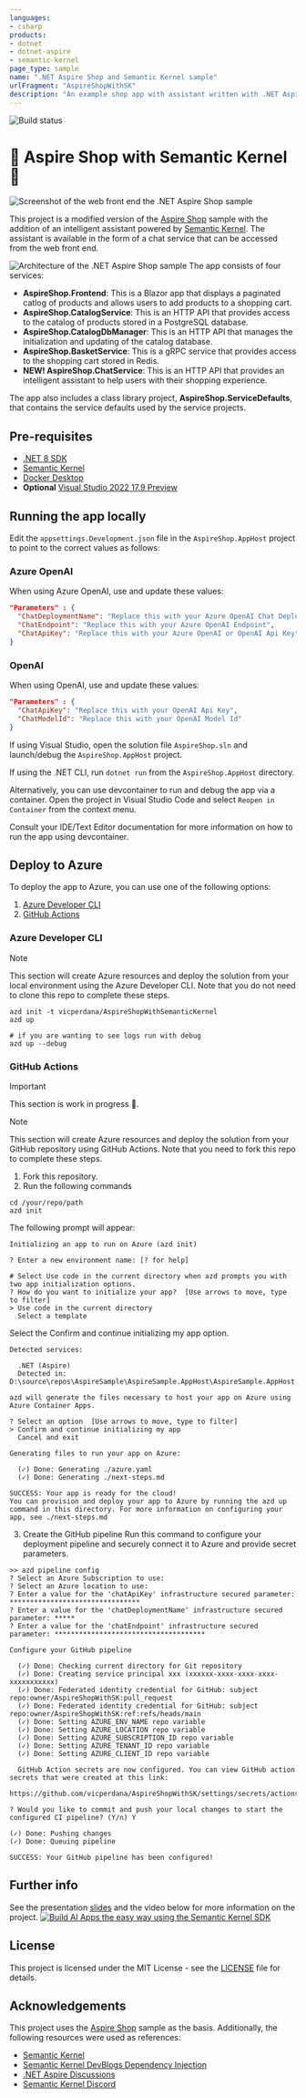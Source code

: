 ```yaml
---
languages:
- csharp
products:
- dotnet
- dotnet-aspire
- semantic-kernel
page_type: sample
name: ".NET Aspire Shop and Semantic Kernel sample"
urlFragment: "AspireShopWithSK"
description: "An example shop app with assistant written with .NET Aspire and Semantic Kernel"
---
```

![Build status](https://github.com/vicperdana/AspireShopWithSemanticKernel/actions/workflows/build.yaml/badge.svg?branch=main)
# 🤖 Aspire Shop with Semantic Kernel 🔋

![Screenshot of the web front end the .NET Aspire Shop sample](./images/aspireshop-frontend-complete.png)

This project is a modified version of the [Aspire Shop](https://github.com/dotnet/aspire) sample with the addition of an intelligent assistant powered by [Semantic Kernel](https://github.com/microsoft/semantic-kernel). The assistant is available in the form of a chat service that can be accessed from the web front end.

![Architecture of the .NET Aspire Shop sample](./images/architecture.gif)
The app consists of four services:

- **AspireShop.Frontend**: This is a Blazor app that displays a paginated catlog of products and allows users to add products to a shopping cart.
- **AspireShop.CatalogService**: This is an HTTP API that provides access to the catalog of products stored in a PostgreSQL database.
- **AspireShop.CatalogDbManager**: This is an HTTP API that manages the initialization and updating of the catalog database.
- **AspireShop.BasketService**: This is a gRPC service that provides access to the shopping cart stored in Redis.
- **NEW! AspireShop.ChatService**: This is an HTTP API that provides an intelligent assistant to help users with their shopping experience. 

The app also includes a class library project, **AspireShop.ServiceDefaults**, that contains the service defaults used by the service projects.

## Pre-requisites

- [.NET 8 SDK](https://dotnet.microsoft.com/download/dotnet/8.0)
- [Semantic Kernel](https://github.com/microsoft/semantic-kernel)
- [Docker Desktop](https://www.docker.com/products/docker-desktop/)
- **Optional** [Visual Studio 2022 17.9 Preview](https://visualstudio.microsoft.com/vs/preview/)

## Running the app locally

Edit the `appsettings.Development.json` file in the `AspireShop.AppHost` project to point to the correct values as follows:

### Azure OpenAI    
When using Azure OpenAI, use and update these values:
```json
"Parameters" : {
  "ChatDeploymentName": "Replace this with your Azure OpenAI Chat Deployment",
  "ChatEndpoint": "Replace this with your Azure OpenAI Endpoint",
  "ChatApiKey": "Replace this with your Azure OpenAI or OpenAI Api Key"
}
```

### OpenAI
When using OpenAI, use and update these values:
```json
"Parameters" : {
  "ChatApiKey": "Replace this with your OpenAI Api Key",
  "ChatModelId": "Replace this with your OpenAI Model Id"
}
```

If using Visual Studio, open the solution file `AspireShop.sln` and launch/debug the `AspireShop.AppHost` project.

If using the .NET CLI, run `dotnet run` from the `AspireShop.AppHost` directory.

Alternatively, you can use devcontainer to run and debug the app via a container. Open the project in Visual Studio Code and select `Reopen in Container` from the context menu.

Consult your IDE/Text Editor documentation for more information on how to run the app using devcontainer.

## Deploy to Azure

To deploy the app to Azure, you can use one of the following options:
1. [Azure Developer CLI](#azure-developer-cli)
2. [GitHub Actions](#github-actions)

### Azure Developer CLI
> [!NOTE]
> This section will create Azure resources and deploy the solution from your local environment using the Azure Developer CLI. Note that you do not need to clone this repo to complete these steps.

```pwsh
azd init -t vicperdana/AspireShopWithSemanticKernel
azd up

# if you are wanting to see logs run with debug
azd up --debug
```

### GitHub Actions

> [!IMPORTANT]
> This section is work in progress 🚧.


> [!NOTE]
> This section will create Azure resources and deploy the solution from your GitHub repository using GitHub Actions. Note that you need to fork this repo to complete these steps.

1. Fork this repository.
2. Run the following commands
```pwsh
cd /your/repo/path
azd init 
```
The following prompt will appear:
```pwsh
Initializing an app to run on Azure (azd init)

? Enter a new environment name: [? for help]

# Select Use code in the current directory when azd prompts you with two app initialization options.
? How do you want to initialize your app?  [Use arrows to move, type to filter]
> Use code in the current directory
  Select a template
```

Select the Confirm and continue initializing my app option.
```pwsh
Detected services:

  .NET (Aspire)
  Detected in: D:\source\repos\AspireSample\AspireSample.AppHost\AspireSample.AppHost.csproj

azd will generate the files necessary to host your app on Azure using Azure Container Apps.

? Select an option  [Use arrows to move, type to filter]
> Confirm and continue initializing my app
  Cancel and exit
  
Generating files to run your app on Azure:

  (✓) Done: Generating ./azure.yaml
  (✓) Done: Generating ./next-steps.md

SUCCESS: Your app is ready for the cloud!
You can provision and deploy your app to Azure by running the azd up command in this directory. For more information on configuring your app, see ./next-steps.md
```

3. Create the GitHub pipeline
Run this command to configure your deployment pipeline and securely connect it to Azure and provide secret parameters. 
```pwsh
>> azd pipeline config
? Select an Azure Subscription to use: 
? Select an Azure location to use:  
? Enter a value for the 'chatApiKey' infrastructure secured parameter: ********************************
? Enter a value for the 'chatDeploymentName' infrastructure secured parameter: *****
? Enter a value for the 'chatEndpoint' infrastructure secured parameter: *************************************

Configure your GitHub pipeline

  (✓) Done: Checking current directory for Git repository
  (✓) Done: Creating service principal xxx (xxxxxx-xxxx-xxxx-xxxx-xxxxxxxxxxx)
  (✓) Done: Federated identity credential for GitHub: subject repo:owner/AspireShopWithSK:pull_request
  (✓) Done: Federated identity credential for GitHub: subject repo:owner/AspireShopWithSK:ref:refs/heads/main
  (✓) Done: Setting AZURE_ENV_NAME repo variable
  (✓) Done: Setting AZURE_LOCATION repo variable
  (✓) Done: Setting AZURE_SUBSCRIPTION_ID repo variable
  (✓) Done: Setting AZURE_TENANT_ID repo variable
  (✓) Done: Setting AZURE_CLIENT_ID repo variable

  GitHub Action secrets are now configured. You can view GitHub action secrets that were created at this link:
  https://github.com/vicperdana/AspireShopWithSK/settings/secrets/actions

? Would you like to commit and push your local changes to start the configured CI pipeline? (Y/n) Y

(✓) Done: Pushing changes
(✓) Done: Queuing pipeline

SUCCESS: Your GitHub pipeline has been configured!
```


## Further info
See the presentation [slides](./assets/Reactor.pdf) and the video below for more information on the project.
[![Build AI Apps the easy way using the Semantic Kernel SDK](./images/reactortalk.png)](https://www.youtube.com/watch?v=7xOAc_twiAQ)

## License
This project is licensed under the MIT License - see the [LICENSE](LICENSE) file for details.

## Acknowledgements
This project uses the [Aspire Shop](https://github.com/dotnet/aspire-samples/tree/main/samples/AspireShop) sample as the basis. Additionally, the following resources were used as references:
- [Semantic Kernel](https://github.com/microsoft/semantic-kernel)
- [Semantic Kernel DevBlogs Dependency Injection](https://devblogs.microsoft.com/semantic-kernel/using-semantic-kernel-with-dependency-injection/)
- [.NET Aspire Discussions](https://github.com/dotnet/aspire/discussions)
- [Semantic Kernel Discord](https://aka.ms/SKDiscord)
